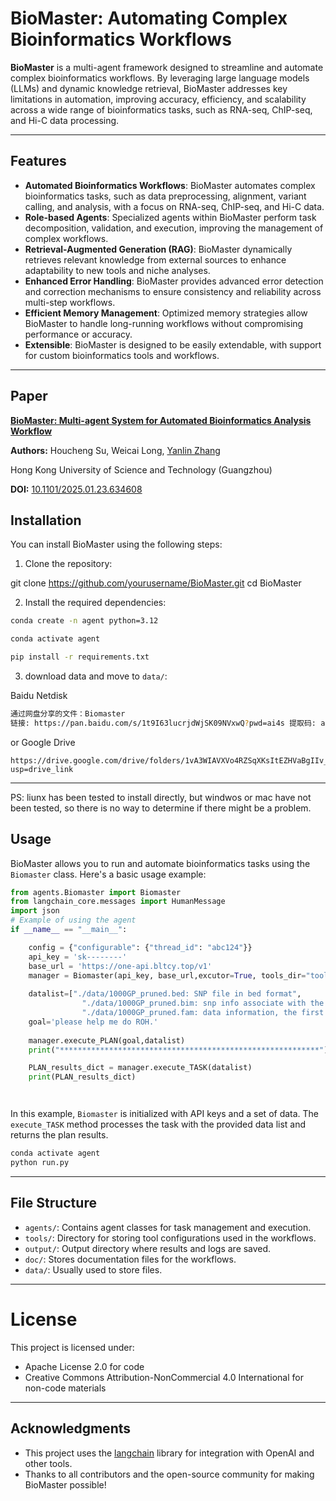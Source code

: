 # BioMaster: Automating Complex Bioinformatics Workflows

**BioMaster** is a multi-agent framework designed to streamline and automate complex bioinformatics workflows. By leveraging large language models (LLMs) and dynamic knowledge retrieval, BioMaster addresses key limitations in automation, improving accuracy, efficiency, and scalability across a wide range of bioinformatics tasks, such as RNA-seq, ChIP-seq, and Hi-C data processing.

---

## Features

- **Automated Bioinformatics Workflows**: BioMaster automates complex bioinformatics tasks, such as data preprocessing, alignment, variant calling, and analysis, with a focus on RNA-seq, ChIP-seq, and Hi-C data.
- **Role-based Agents**: Specialized agents within BioMaster perform task decomposition, validation, and execution, improving the management of complex workflows.
- **Retrieval-Augmented Generation (RAG)**: BioMaster dynamically retrieves relevant knowledge from external sources to enhance adaptability to new tools and niche analyses.
- **Enhanced Error Handling**: BioMaster provides advanced error detection and correction mechanisms to ensure consistency and reliability across multi-step workflows.
- **Efficient Memory Management**: Optimized memory strategies allow BioMaster to handle long-running workflows without compromising performance or accuracy.
- **Extensible**: BioMaster is designed to be easily extendable, with support for custom bioinformatics tools and workflows.

---
## Paper
[**BioMaster: Multi-agent System for Automated Bioinformatics Analysis Workflow**](https://www.biorxiv.org/content/10.1101/2025.01.23.634608v1.abstract)

**Authors:** Houcheng Su, Weicai Long, [Yanlin Zhang](https://zhyanlin.github.io/) 

Hong Kong University of Science and Technology (Guangzhou)


**DOI:** [10.1101/2025.01.23.634608](https://doi.org/10.1101/2025.01.23.634608)  


## Installation

You can install BioMaster using the following steps:

1. Clone the repository:

git clone https://github.com/yourusername/BioMaster.git
cd BioMaster

2. Install the required dependencies:

```sh
conda create -n agent python=3.12

conda activate agent

pip install -r requirements.txt
```

3. download data and move to `data/`:

Baidu Netdisk

```sh
通过网盘分享的文件：Biomaster
链接: https://pan.baidu.com/s/1t9I63lucrjdWjSK09NVxwQ?pwd=ai4s 提取码: ai4s 
```

or Google Drive

```
https://drive.google.com/drive/folders/1vA3WIAVXVo4RZSqXKsItEZHVaBgIIv_E?usp=drive_link
```

---

PS: liunx has been tested to install directly, but windwos or mac have not been tested, so there is no way to determine if there might be a problem.

## Usage

BioMaster allows you to run and automate bioinformatics tasks using the `Biomaster` class. Here's a basic usage example:

```python
from agents.Biomaster import Biomaster
from langchain_core.messages import HumanMessage
import json
# Example of using the agent
if __name__ == "__main__":

    config = {"configurable": {"thread_id": "abc124"}}
    api_key = 'sk--------'
    base_url = 'https://one-api.bltcy.top/v1'
    manager = Biomaster(api_key, base_url,excutor=True, tools_dir="tools",id='002')
  
    datalist=["./data/1000GP_pruned.bed: SNP file in bed format",
                "./data/1000GP_pruned.bim: snp info associate with the bed format",
                "./data/1000GP_pruned.fam: data information, the first col is population, the second is sample ID",]
    goal='please help me do ROH.'
  
    manager.execute_PLAN(goal,datalist)
    print("**********************************************************")

    PLAN_results_dict = manager.execute_TASK(datalist)
    print(PLAN_results_dict)




```

In this example, `Biomaster` is initialized with API keys and a set of data. The `execute_TASK` method processes the task with the provided data list and returns the plan results.

```sh
conda activate agent
python run.py
```

---

## File Structure

- `agents/`: Contains agent classes for task management and execution.
- `tools/`: Directory for storing tool configurations used in the workflows.
- `output/`: Output directory where results and logs are saved.
- `doc/`: Stores documentation files for the workflows.
- `data/`: Usually used to store files.

---

# License

This project is licensed under:

- Apache License 2.0 for code
- Creative Commons Attribution-NonCommercial 4.0 International for non-code materials

---

## Acknowledgments

- This project uses the [langchain](https://github.com/hwchase17/langchain) library for integration with OpenAI and other tools.
- Thanks to all contributors and the open-source community for making BioMaster possible!

